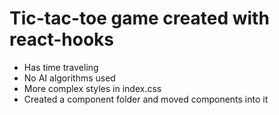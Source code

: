 # Tic-tac-toe game created with react-hooks 
* Has time traveling
* No AI algorithms used
* More complex styles in index.css
* Created a component folder and moved components into it
